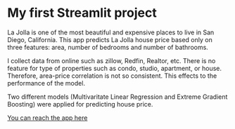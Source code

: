 # My first Streamlit project
La Jolla is one of the most beautiful and expensive places to live in San Diego, California.
This app predicts La Jolla house price based only on three features: area, number of bedrooms and number of bathrooms.

I collect data from online such as zillow, Redfin, Realtor, etc. There is no feature for type of properties such as condo, studio, apartment, or house.
Therefore, area-price correlation is not so consistent. This effects to the performance of the model.

Two different models (Multivaritate Linear Regression and Extreme Gradient Boosting) were applied for predicting house price.

[You can reach the app here](https://sandiego-la-jolla-house-price.herokuapp.com/)
